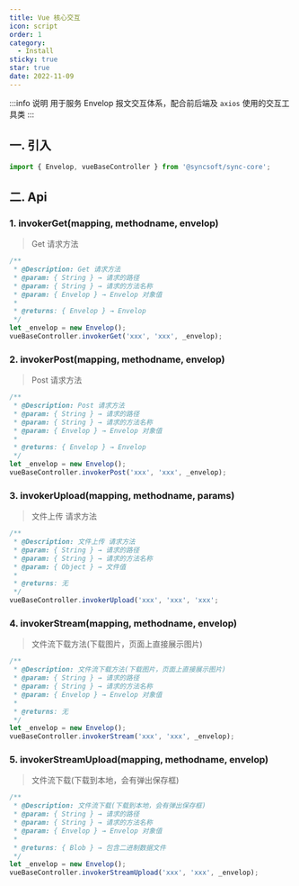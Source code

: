 ```yaml
---
title: Vue 核心交互
icon: script
order: 1
category:
  - Install
sticky: true
star: true
date: 2022-11-09
---
```


:::info 说明
用于服务 Envelop 报文交互体系，配合前后端及 `axios` 使用的交互工具类
:::

## 一. 引入

```js
import { Envelop, vueBaseController } from '@syncsoft/sync-core';
```

## 二. Api

### 1. invokerGet(mapping, methodname, envelop)

> Get 请求方法

```js
/**
 * @Description: Get 请求方法
 * @param: { String } → 请求的路径
 * @param: { String } → 请求的方法名称
 * @param: { Envelop } → Envelop 对象值
 *
 * @returns: { Envelop } → Envelop
 */
let _envelop = new Envelop();
vueBaseController.invokerGet('xxx', 'xxx', _envelop);
```

### 2. invokerPost(mapping, methodname, envelop)

> Post 请求方法

```js
/**
 * @Description: Post 请求方法
 * @param: { String } → 请求的路径
 * @param: { String } → 请求的方法名称
 * @param: { Envelop } → Envelop 对象值
 *
 * @returns: { Envelop } → Envelop
 */
let _envelop = new Envelop();
vueBaseController.invokerPost('xxx', 'xxx', _envelop);
```

### 3. invokerUpload(mapping, methodname, params)

> 文件上传 请求方法

```js
/**
 * @Description: 文件上传 请求方法
 * @param: { String } → 请求的路径
 * @param: { String } → 请求的方法名称
 * @param: { Object } → 文件值
 *
 * @returns: 无
 */
vueBaseController.invokerUpload('xxx', 'xxx', 'xxx';
```

### 4. invokerStream(mapping, methodname, envelop)

> 文件流下载方法(下载图片，页面上直接展示图片)

```js
/**
 * @Description: 文件流下载方法(下载图片，页面上直接展示图片)
 * @param: { String } → 请求的路径
 * @param: { String } → 请求的方法名称
 * @param: { Envelop } → Envelop 对象值
 *
 * @returns: 无
 */
let _envelop = new Envelop();
vueBaseController.invokerStream('xxx', 'xxx', _envelop);
```

### 5. invokerStreamUpload(mapping, methodname, envelop)

> 文件流下载(下载到本地，会有弹出保存框)

```js
/**
 * @Description: 文件流下载(下载到本地，会有弹出保存框)
 * @param: { String } → 请求的路径
 * @param: { String } → 请求的方法名称
 * @param: { Envelop } → Envelop 对象值
 *
 * @returns: { Blob } → 包含二进制数据文件
 */
let _envelop = new Envelop();
vueBaseController.invokerStreamUpload('xxx', 'xxx', _envelop);
```
